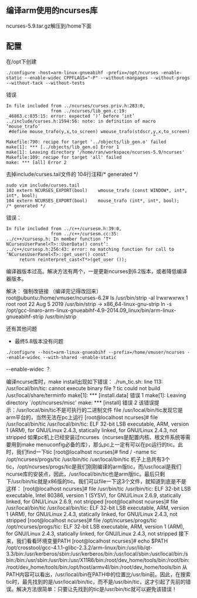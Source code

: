 
## 编译arm使用的ncurses库
ncurses-5.9.tar.gz解压到/home下面

## 配置
在/opt下创建
```
./configure -host=arm-linux-gnueabihf -prefix=/opt/ncurses -enable-static --enable-widec CPPFLAGS="-P" --without-manpages --without-progs --without-tack --without-tests
```



错误
```
In file included from ../ncurses/curses.priv.h:283:0,
                 from ../ncurses/lib_gen.c:19:
_46863.c:835:15: error: expected ‘)’ before ‘int’
../include/curses.h:1594:56: note: in definition of macro ‘mouse_trafo’
 #define mouse_trafo(y,x,to_screen) wmouse_trafo(stdscr,y,x,to_screen)
                                                        ^
Makefile:790: recipe for target '../objects/lib_gen.o' failed
make[1]: *** [../objects/lib_gen.o] Error 1
make[1]: Leaving directory '/home/ran/workspace/ncurses-5.9/ncurses'
Makefile:109: recipe for target 'all' failed
make: *** [all] Error 2
```

去掉include/curses.tail文件的 104行注释/* generated */
```
sudo vim include/curses.tail
103 extern NCURSES_EXPORT(bool)    wmouse_trafo (const WINDOW*, int*, int*, bool);
104 extern NCURSES_EXPORT(bool)    mouse_trafo (int*, int*, bool);              /* generated */
```
错误：
```
In file included from ../c++/cursesm.h:39:0,
                 from ../c++/cursesm.cc:35:
../c++/cursesp.h: In member function ‘T* NCursesUserPanel<T>::UserData() const’:
../c++/cursesp.h:256:43: error: no matching function for call to 
‘NCursesUserPanel<T>::get_user() const’
     return reinterpret_cast<T*>(get_user ());
```
编译器版本过高。解决方法有两个，一是更新ncurses到6.2版本，或者降低编译器版本。


解决： 强制改链接 （编译完记得改回来）
root@ubuntu:/home/vmuser/ncurses-6.2# ls /usr/bin/strip -al
lrwxrwxrwx 1 root root 22 Aug  5  2019 /usr/bin/strip -> x86_64-linux-gnu-strip
ln -s /opt/gcc-linaro-arm-linux-gnueabihf-4.9-2014.09_linux/bin/arm-linux-gnueabihf-strip /usr/bin/strip

还有其他问题

* 最终5.8版本没有问题

```
./configure --host=arm-linux-gnueabihf --prefix=/home/vmuser/ncurses --enable-widec --with-shared -enable-static
```
--enable-widec ？


编译ncurse库时，make install出现如下错误：
./run_tic.sh: line 113: /usr/local/bin/tic: cannot execute binary file
? tic could not build /usr/local/share/terminfo
make[1]: *** [install.data] 错误 1
make[1]: Leaving directory `/opt/ncurses/misc'
make: *** [install] 错误 2
该错误提示：/usr/local/bin/tic不是可执行的二进制文件
file /usr/local/bin/tic发现它是arm平台的，当然无法在pc上运行
[root@localhost ncurses]# file /usr/local/bin/tic
/usr/local/bin/tic: ELF 32-bit LSB executable, ARM, version 1 (ARM), for GNU/Linux 2.4.3, statically linked, for GNU/Linux 2.4.3, not stripped
如果pc机上已经安装过ncurses（ncurses是配置内核、根文件系统等需要用到make menuconfig必备的库），那么pc上一定有可以在pc运行的tic。此时，我们find一下tic
[root@localhost ncurses]# find / -name tic
/opt/ncurses/progs/tic
/usr/bin/tic
/usr/local/bin/tic
机子上总共有3个tic，/opt/ncurses/progs/tic是我们刚刚编译的arm版tic，而/usr/local是我们ncurse库的安装点，因此，/usr/local/bin/tic也是arm版tic。最后只剩下/usr/bin/tic就是x86版的tic。我们可以file一下这3个文件，就知道到底是不是这样：
[root@localhost ncurses]# file /usr/bin/tic
/usr/bin/tic: ELF 32-bit LSB executable, Intel 80386, version 1 (SYSV), for GNU/Linux 2.6.9, statically linked, for GNU/Linux 2.6.9, not stripped
[root@localhost ncurses]# file /usr/local/bin/tic
/usr/local/bin/tic: ELF 32-bit LSB executable, ARM, version 1 (ARM), for GNU/Linux 2.4.3, statically linked, for GNU/Linux 2.4.3, not stripped
[root@localhost ncurses]# file /opt/ncurses/progs/tic
/opt/ncurses/progs/tic: ELF 32-bit LSB executable, ARM, version 1 (ARM), for GNU/Linux 2.4.3, statically linked, for GNU/Linux 2.4.3, not stripped
接下来，我们看看环境变量PATH
[root@localhost ncurses]# echo $PATH
/opt/crosstool/gcc-4.1.1-glibc-2.3.2/arm-linux/bin:/usr/lib/qt-3.3/bin:/usr/kerberos/sbin:/usr/kerberos/bin:/usr/local/sbin:/usr/local/bin:/sbin:/bin:/usr/sbin:/usr/bin:/usr/X11R6/bin:/root/dev_home/tools/bin:/root/bin:/root/dev_home/tools/bin:/opt/host/armv4l/bin:/root/dev_home/tools/bin
从PATH内容可以看出，/usr/local/bin在PATH中的位置比/usr/bin前。因此，在搜索tic时，最先找到的是/usr/local/bin/tic，而不是/usr/bin/tic，这才引起了先前的错误。解决方法很简单：只要让先找到的tic是/usr/bin/tic就可以避免该错误！